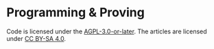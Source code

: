 # Programming & Proving

Code is licensed under the [AGPL-3.0-or-later](./LICENSE). The articles are licensed under [CC BY-SA 4.0](./articles/LICENSE).
